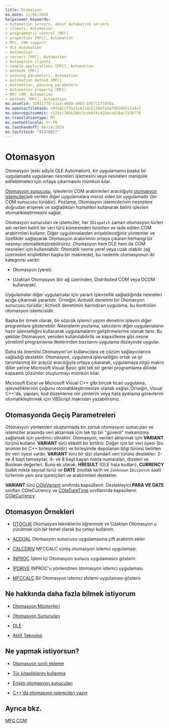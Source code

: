 ```yaml
---
title: Otomasyon
ms.date: 11/04/2016
helpviewer_keywords:
- Automation servers, about Automation servers
- clients, Automation
- programmatic control [MFC]
- properties [MFC], Automation
- MFC, COM support
- OLE Automation
- Automation
- servers [MFC], Automation
- Automation clients
- sample applications [MFC], Automation
- methods [MFC]
- passing parameters, Automation
- Automation method [MFC]
- Automation, passing parameters
- Automation property [MFC]
- MFC COM, Automation
- methods [MFC], Automation
ms.assetid: 329117f0-c1aa-4680-a901-bfb71277dfba
ms.openlocfilehash: e9320ccf7a21c6110c51366fa8af96596512a4a7
ms.sourcegitcommit: c123cc76bb2b6c5cde6f4c425ece420ac733bf70
ms.translationtype: MT
ms.contentlocale: tr-TR
ms.lasthandoff: 04/14/2020
ms.locfileid: "81370817"
---
```

# <a name="automation"></a>Otomasyon

Otomasyon (eski adıyla OLE Automation), bir uygulamanın başka bir uygulamada uygulanan nesneleri işlemesini veya nesneleri manipüle edilebilmeleri için ortaya çıkarmasını mümkün kılar.

[Otomasyon sunucusu,](../mfc/automation-servers.md) işlevlerini COM arabirimleri aracılığıyla [otomasyon istemcileri](../mfc/automation-clients.md)adı verilen diğer uygulamalara maruz eden bir uygulamadır (bir COM sunucusu türüdür). Pozlama, Otomasyon istemcilerinin nesnelere doğrudan erişerek ve sağladıkları hizmetleri kullanarak belirli işlevleri otomatikleştirmesini sağlar.

Otomasyon sunucuları ve istemciler, her `IDispatch` zaman otomasyon türleri adı verilen belirli bir veri türü kümesinden türetilen ve iade edilen COM arabirimleri kullanır. Diğer uygulamalardan erişebileceğiniz yöntemler ve özellikler sağlayarak Otomasyon arabirimini ortaya çıkaran herhangi bir nesneyi otomatikleştirebilirsiniz. Otomasyon hem OLE hem de COM nesneleri için kullanılabilir. Otomatik nesne yerel veya uzak olabilir (ağ üzerinden erişilebilen başka bir makinede); bu nedenle otomasyonun iki kategorisi vardır:

- Otomasyon (yerel).

- Uzaktan Otomasyon (bir ağ üzerinden, Distributed COM veya DCOM kullanarak).

Uygulamalar diğer uygulamalar için yararlı işlevsellik sağladığında nesneleri açığa çıkarmak yararlıdır. Örneğin, ActiveX denetimi bir Otomasyon sunucusu türüdür; ActiveX denetimini barındıran uygulama, bu kontrolün otomasyon istemcisidir.

Başka bir örnek olarak, bir sözcük işlemci yazım denetimi işlevini diğer programlara gösterebilir. Nesnelerin pozlama, satıcıların diğer uygulamaların hazır işlevselliğini kullanarak uygulamalarını geliştirmelerine olanak tanır. Bu şekilde Otomasyon, yeniden kullanılabilirlik ve kapsülleme gibi nesne yönelimli programlama ilkelerinden bazılarını uygulama düzeyinde uygular.

Daha da önemlisi Otomasyon'un kullanıcılara ve çözüm sağlayıcılarına sağladığı destektir. Otomasyon, uygulama işlevselliğini ortak ve iyi tanımlanmış bir arayüz aracılığıyla ortaya çıkararak, uygulamaya özgü makro diller yerine Microsoft Visual Basic gibi tek bir genel programlama dilinde kapsamlı çözümler oluşturmayı mümkün kılar.

Microsoft Excel ve Microsoft Visual C++ gibi birçok ticari uygulama, işlevselliklerinin çoğunu otomatikleştirmenize olanak sağlar. Örneğin, Visual C++'da, yapıları, kod düzenleme nin yönlerini veya hata ayıklama görevlerini otomatikleştirmek için VBScript makroları yazabilirsiniz.

## <a name="passing-parameters-in-automation"></a><a name="_core_passing_parameters_in_automation"></a>Otomasyonda Geçiş Parametreleri

Otomasyon yöntemleri oluşturmada bir zorluk otomasyon sunucuları ve istemciler arasında veri aktarmak için tek tip bir "güvenli" mekanizma sağlamak için yardımcı olmaktır. Otomasyon, verileri aktarmak için **VARIANT** türünü kullanır. **VARIANT** türü etiketli bir birliktir. Değer için bir veri üyesi (bu anonim bir C++ birleşmesidir) ve birleşimde depolanan bilgi türünü belirten bir veri üyesi vardır. **VARIANT** türü bir dizi standart veri türünü destekler: 2- ve 4 bayt tamsayılar, 4- ve 8 bayt kayan nokta numaraları, dizeleri ve Boolean değerleri. Buna ek olarak, **HRESULT** (OLE hata kodları), **CURRENCY** (sabit nokta sayısal türü) ve **DATE** (mutlak tarih ve `IUnknown` `IDispatch` saat) türlerinin yanı sıra işaretçileri ve arabirimleri destekler.

**VARIANT** türü [COleVariant](../mfc/reference/colevariant-class.md) sınıfında kapsüllenir. Destekleyici **PARA VE** **DATE** sınıfları COleCurrency ve [COleDateTime](../atl-mfc-shared/reference/coledatetime-class.md) sınıflarında kapsüllenir. [COleCurrency](../mfc/reference/colecurrency-class.md)

## <a name="automation-samples"></a>Otomasyon Örnekleri

- [OTOCLIK](../overview/visual-cpp-samples.md) Otomasyon tekniklerini öğrenmek ve Uzaktan Otomasyon u yürütmek için bir temel olarak bu çeteyi kullanım.

- [ACDUAL](../overview/visual-cpp-samples.md) Otomasyon sunucusu uygulamasına çift arabirim ekler.

- [CALCDRIV](../overview/visual-cpp-samples.md) MFCCALC sürüş otomasyon istemci uygulaması.

- [INPROC](../overview/visual-cpp-samples.md) İşlem Içi Otomasyon sunucu uygulamasını gösterir.

- [IPDRIVE](../overview/visual-cpp-samples.md) INPROC'u yönlendiren otomasyon istemci uygulaması.

- [MFCCALC](../overview/visual-cpp-samples.md) Bir Otomasyon istemci sİstemi uygulaması gösterir.

## <a name="what-do-you-want-to-know-more-about"></a>Ne hakkında daha fazla bilmek istiyorum

- [Otomasyon Müşterileri](../mfc/automation-clients.md)

- [Otomasyon Sunucuları](../mfc/automation-servers.md)

- [OLE](../mfc/ole-in-mfc.md)

- [Aktif Teknoloji](../mfc/mfc-com.md)

## <a name="what-do-you-want-to-do"></a>Ne yapmak istiyorsun?

- [Otomasyon sınıfı ekleme](../mfc/automation-servers.md)

- [Tür kitaplıklarını kullanma](../mfc/automation-clients-using-type-libraries.md)

- [Erişim otomasyon sunucuları](../mfc/automation-servers.md)

- [C++'da otomasyon istemcileri yazın](../mfc/automation-clients.md)

## <a name="see-also"></a>Ayrıca bkz.

[MFC COM](../mfc/mfc-com.md)
